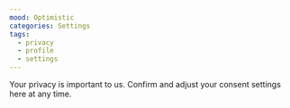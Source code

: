 ```yaml
---
mood: Optimistic
categories: Settings
tags:
  - privacy
  - profile
  - settings
---
```

Your privacy is important to us. Confirm and adjust your consent settings here at any time.